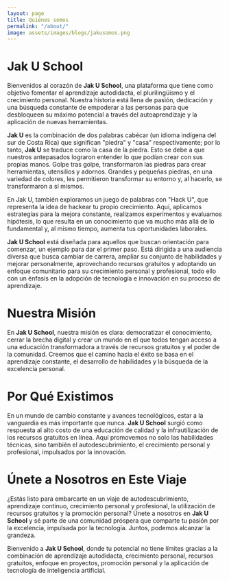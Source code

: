 ```yaml
---
layout: page
title: Quiénes somos
permalink: "/about/"
image: assets/images/blogs/jakusomos.png
---
```


# Jak U School

Bienvenidos al corazón de **Jak U School**, una plataforma que tiene como objetivo fomentar el aprendizaje autodidacta, el plurilingüismo y el crecimiento personal. Nuestra historia está llena de pasión, dedicación y una búsqueda constante de empoderar a las personas para que desbloqueen su máximo potencial a través del autoaprendizaje y la aplicación de nuevas herramientas.

**Jak U** es la combinación de dos palabras cabécar (un idioma indígena del sur de Costa Rica) que significan "piedra" y "casa" respectivamente; por lo tanto, **Jak U** se traduce como la casa de la piedra. Esto se debe a que nuestros antepasados lograron entender lo que podían crear con sus propias manos. Golpe tras golpe, transformaron las piedras para crear herramientas, utensilios y adornos. Grandes y pequeñas piedras, en una variedad de colores, les permitieron transformar su entorno y, al hacerlo, se transformaron a sí mismos.

En Jak U, también exploramos un juego de palabras con "Hack U", que representa la idea de hackear tu propio crecimiento. Aquí, aplicamos estrategias para la mejora constante, realizamos experimentos y evaluamos hipótesis, lo que resulta en un conocimiento que va mucho más allá de lo fundamental y, al mismo tiempo, aumenta tus oportunidades laborales.

**Jak U School** está diseñada para aquellos que buscan orientación para comenzar, un ejemplo para dar el primer paso. Está dirigida a una audiencia diversa que busca cambiar de carrera, ampliar su conjunto de habilidades y mejorar personalmente, aprovechando recursos gratuitos y adoptando un enfoque comunitario para su crecimiento personal y profesional, todo ello con un énfasis en la adopción de tecnología e innovación en su proceso de aprendizaje.

# Nuestra Misión

En **Jak U School**, nuestra misión es clara: democratizar el conocimiento, cerrar la brecha digital y crear un mundo en el que todos tengan acceso a una educación transformadora a través de recursos gratuitos y el poder de la comunidad. Creemos que el camino hacia el éxito se basa en el aprendizaje constante, el desarrollo de habilidades y la búsqueda de la excelencia personal.

# Por Qué Existimos

En un mundo de cambio constante y avances tecnológicos, estar a la vanguardia es más importante que nunca. **Jak U School** surgió como respuesta al alto costo de una educación de calidad y la infrautilización de los recursos gratuitos en línea. Aquí promovemos no solo las habilidades técnicas, sino también el autodescubrimiento, el crecimiento personal y profesional, impulsados por la innovación.

# Únete a Nosotros en Este Viaje

¿Estás listo para embarcarte en un viaje de autodescubrimiento, aprendizaje continuo, crecimiento personal y profesional, la utilización de recursos gratuitos y la promoción personal? Únete a nosotros en **Jak U School** y sé parte de una comunidad próspera que comparte tu pasión por la excelencia, impulsada por la tecnología. Juntos, podemos alcanzar la grandeza.

Bienvenido a **Jak U School**, donde tu potencial no tiene límites gracias a la combinación de aprendizaje autodidacta, crecimiento personal, recursos gratuitos, enfoque en proyectos, promoción personal y la aplicación de tecnología de inteligencia artificial.